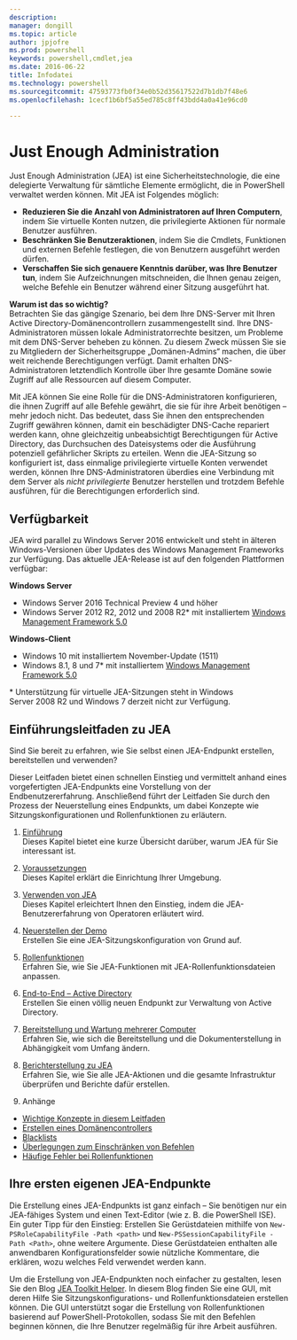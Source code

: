```yaml
---
description: 
manager: dongill
ms.topic: article
author: jpjofre
ms.prod: powershell
keywords: powershell,cmdlet,jea
ms.date: 2016-06-22
title: Infodatei
ms.technology: powershell
ms.sourcegitcommit: 47593773fb0f34e0b52d35617522d7b1db7f48e6
ms.openlocfilehash: 1cecf1b6bf5a55ed785c8ff43bdd4a0a41e96cd0

---
```


# Just Enough Administration
Just Enough Administration (JEA) ist eine Sicherheitstechnologie, die eine delegierte Verwaltung für sämtliche Elemente ermöglicht, die in PowerShell verwaltet werden können.
Mit JEA ist Folgendes möglich:
- **Reduzieren Sie die Anzahl von Administratoren auf Ihren Computern**, indem Sie virtuelle Konten nutzen, die privilegierte Aktionen für normale Benutzer ausführen.
- **Beschränken Sie Benutzeraktionen**, indem Sie die Cmdlets, Funktionen und externen Befehle festlegen, die von Benutzern ausgeführt werden dürfen.
- **Verschaffen Sie sich genauere Kenntnis darüber, was Ihre Benutzer tun**, indem Sie Aufzeichnungen mitschneiden, die Ihnen genau zeigen, welche Befehle ein Benutzer während einer Sitzung ausgeführt hat.

**Warum ist das so wichtig?**  
Betrachten Sie das gängige Szenario, bei dem Ihre DNS-Server mit Ihren Active Directory-Domänencontrollern zusammengestellt sind.
Ihre DNS-Administratoren müssen lokale Administratorrechte besitzen, um Probleme mit dem DNS-Server beheben zu können. Zu diesem Zweck müssen Sie sie zu Mitgliedern der Sicherheitsgruppe „Domänen-Admins“ machen, die über weit reichende Berechtigungen verfügt.
Damit erhalten DNS-Administratoren letztendlich Kontrolle über Ihre gesamte Domäne sowie Zugriff auf alle Ressourcen auf diesem Computer.

Mit JEA können Sie eine Rolle für die DNS-Administratoren konfigurieren, die ihnen Zugriff auf alle Befehle gewährt, die sie für ihre Arbeit benötigen – mehr jedoch nicht.
Das bedeutet, dass Sie ihnen den entsprechenden Zugriff gewähren können, damit ein beschädigter DNS-Cache repariert werden kann, ohne gleichzeitig unbeabsichtigt Berechtigungen für Active Directory, das Durchsuchen des Dateisystems oder die Ausführung potenziell gefährlicher Skripts zu erteilen.
Wenn die JEA-Sitzung so konfiguriert ist, dass einmalige privilegierte virtuelle Konten verwendet werden, können Ihre DNS-Administratoren überdies eine Verbindung mit dem Server als *nicht privilegierte* Benutzer herstellen und trotzdem Befehle ausführen, für die Berechtigungen erforderlich sind.

## Verfügbarkeit
JEA wird parallel zu Windows Server 2016 entwickelt und steht in älteren Windows-Versionen über Updates des Windows Management Frameworks zur Verfügung.
Das aktuelle JEA-Release ist auf den folgenden Plattformen verfügbar:

**Windows Server**
- Windows Server 2016 Technical Preview 4 und höher
- Windows Server 2012 R2, 2012 und 2008 R2\* mit installiertem [Windows Management Framework 5.0](https://www.microsoft.com/en-us/download/details.aspx?id=50395)

**Windows-Client**
- Windows 10 mit installiertem November-Update (1511)
- Windows 8.1, 8 und 7\* mit installiertem [Windows Management Framework 5.0](https://www.microsoft.com/en-us/download/details.aspx?id=50395)

\* Unterstützung für virtuelle JEA-Sitzungen steht in Windows Server 2008 R2 und Windows 7 derzeit nicht zur Verfügung.


## Einführungsleitfaden zu JEA
Sind Sie bereit zu erfahren, wie Sie selbst einen JEA-Endpunkt erstellen, bereitstellen und verwenden?

Dieser Leitfaden bietet einen schnellen Einstieg und vermittelt anhand eines vorgefertigten JEA-Endpunkts eine Vorstellung von der Endbenutzererfahrung. Anschließend führt der Leitfaden Sie durch den Prozess der Neuerstellung eines Endpunkts, um dabei Konzepte wie Sitzungskonfigurationen und Rollenfunktionen zu erläutern.

1.  [Einführung](introduction.md)   
Dieses Kapitel bietet eine kurze Übersicht darüber, warum JEA für Sie interessant ist.

2.  [Voraussetzungen](prerequisites.md)  
Dieses Kapitel erklärt die Einrichtung Ihrer Umgebung.

3.  [Verwenden von JEA](using-jea.md)  
Dieses Kapitel erleichtert Ihnen den Einstieg, indem die JEA-Benutzererfahrung von Operatoren erläutert wird.

4.  [Neuerstellen der Demo](remake-the-demo-endpoint.md)  
Erstellen Sie eine JEA-Sitzungskonfiguration von Grund auf.

5.  [Rollenfunktionen](role-capabilities.md)  
Erfahren Sie, wie Sie JEA-Funktionen mit JEA-Rollenfunktionsdateien anpassen.

6.  [End-to-End – Active Directory](end-to-end---active-directory.md)  
Erstellen Sie einen völlig neuen Endpunkt zur Verwaltung von Active Directory.

7.  [Bereitstellung und Wartung mehrerer Computer](multi-machine-deployment-and-maintenance.md)  
Erfahren Sie, wie sich die Bereitstellung und die Dokumenterstellung in Abhängigkeit vom Umfang ändern.

8.  [Berichterstellung zu JEA](reporting-on-jea.md)  
Erfahren Sie, wie Sie alle JEA-Aktionen und die gesamte Infrastruktur überprüfen und Berichte dafür erstellen.

9.  Anhänge
  - [Wichtige Konzepte in diesem Leitfaden](key-concepts-used-throughout-this-guide.md)  
  -  [Erstellen eines Domänencontrollers](creating-a-domain-controller.md)  
  -  [Blacklists](on-blacklisting.md)  
  -  [Überlegungen zum Einschränken von Befehlen](considerations-when-limiting-commands.md)  
  -  [Häufige Fehler bei Rollenfunktionen](common-role-capability-pitfalls.md)

## Ihre ersten eigenen JEA-Endpunkte
Die Erstellung eines JEA-Endpunkts ist ganz einfach – Sie benötigen nur ein JEA-fähiges System und einen Text-Editor (wie z. B. die PowerShell ISE).
Ein guter Tipp für den Einstieg: Erstellen Sie Gerüstdateien mithilfe von `New-PSRoleCapabilityFile -Path <path>` und `New-PSSessionCapabilityFile -Path <Path>`, ohne weitere Argumente.
Diese Gerüstdateien enthalten alle anwendbaren Konfigurationsfelder sowie nützliche Kommentare, die erklären, wozu welches Feld verwendet werden kann.

Um die Erstellung von JEA-Endpunkten noch einfacher zu gestalten, lesen Sie den Blog [JEA Toolkit Helper](http://blogs.technet.com/b/privatecloud/archive/2015/12/20/introducing-the-updated-jea-helper-tool.aspx). In diesem Blog finden Sie eine GUI, mit deren Hilfe Sie Sitzungskonfigurations- und Rollenfunktionsdateien erstellen können.
Die GUI unterstützt sogar die Erstellung von Rollenfunktionen basierend auf PowerShell-Protokollen, sodass Sie mit den Befehlen beginnen können, die Ihre Benutzer regelmäßig für ihre Arbeit ausführen.




<!--HONumber=Jun16_HO4-->


